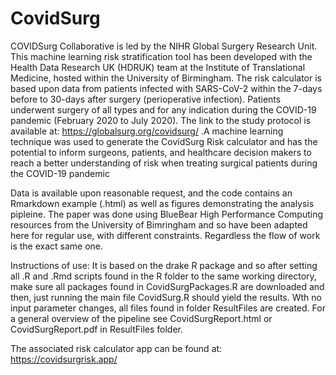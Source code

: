 # CovidSurg

COVIDSurg Collaborative is led by the NIHR Global Surgery Research Unit. This machine learning risk stratification tool has been developed with the Health Data Research UK (HDRUK) team at the Institute of Translational Medicine, hosted within the University of Birmingham. The risk calculator is based upon data from patients infected with SARS-CoV-2 within the 7-days before to 30-days after surgery (perioperative infection). Patients underwent surgery of all types and for any indication during the COVID-19 pandemic (February 2020 to July 2020). The link to the study protocol is available at: https://globalsurg.org/covidsurg/ .A machine learning technique was used to generate the CovidSurg Risk calculator and has the potential to inform surgeons, patients, and healthcare decision makers to reach a better understanding of risk when treating surgical patients during the COVID-19 pandemic

Data is available upon reasonable request, and the code contains an Rmarkdown example (.html) as well as figures demonstrating the analysis pipleine. The paper was done using BlueBear High Performance Computing resources from the University of Bimringham and so have been adapted here for regular use, with different constraints. Regardless the flow of work is the exact same one. 

Instructions of use: 
It is based on the drake R package and so after setting all .R and .Rmd scripts found in the R folder to the same working directory, make sure all packages found in  CovidSurgPackages.R are downloaded and then, just running the main file CovidSurg.R should yield the results. Wth no input parameter changes, all files found in folder ResultFiles are created. For a general overview of the pipeline see CovidSurgReport.html or CovidSurgReport.pdf in ResultFiles folder. 

The associated risk calculator app can be found at: https://covidsurgrisk.app/
